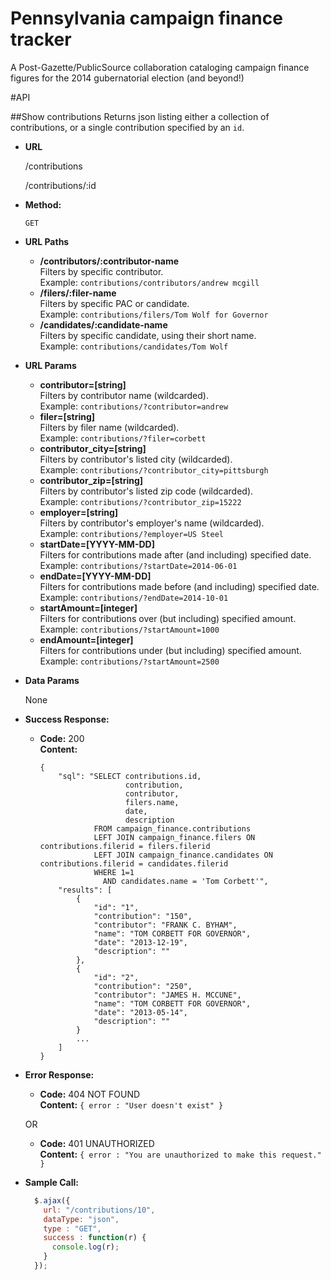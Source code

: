 Pennsylvania campaign finance tracker
========

A Post-Gazette/PublicSource collaboration cataloging campaign finance figures for the 2014 gubernatorial election (and beyond!) 

#API

##Show contributions
  Returns json listing either a collection of contributions, or a single contribution specified by an `id`. 

* **URL**

  /contributions

  /contributions/:id

* **Method:**

  `GET`

* **URL Paths**
    
    * **/contributors/:contributor-name<br />**
    Filters by specific contributor.<br />
       Example: `contributions/contributors/andrew mcgill`
    * **/filers/:filer-name** <br />
    Filters by specific PAC or candidate.<br />
       Example: `contributions/filers/Tom Wolf for Governor`
    * **/candidates/:candidate-name** <br />
    Filters by specific candidate, using their short name.<br />
       Example: `contributions/candidates/Tom Wolf`

*  **URL Params**

    * **contributor=[string]<br />**
    Filters by contributor name (wildcarded).<br />
       Example: `contributions/?contributor=andrew`
    * **filer=[string]<br />**
    Filters by filer name (wildcarded).<br />
       Example: `contributions/?filer=corbett`
    * **contributor_city=[string]<br />**
    Filters by contributor's listed city (wildcarded).<br />
       Example: `contributions/?contributor_city=pittsburgh`
    * **contributor_zip=[string]<br />**
    Filters by contributor's listed zip code (wildcarded).<br />
       Example: `contributions/?contributor_zip=15222`
    * **employer=[string]<br />**
    Filters by contributor's employer's name (wildcarded).<br />
       Example: `contributions/?employer=US Steel`
    * **startDate=[YYYY-MM-DD]<br />**
    Filters for contributions made after (and including) specified date.<br />
       Example: `contributions/?startDate=2014-06-01`
    * **endDate=[YYYY-MM-DD]<br />**
    Filters for contributions made before (and including) specified date.<br />
       Example: `contributions/?endDate=2014-10-01`
    * **startAmount=[integer]<br />**
    Filters for contributions over (but including) specified amount.<br />
       Example: `contributions/?startAmount=1000`
    * **endAmount=[integer]<br />**
    Filters for contributions under (but including) specified amount.<br />
       Example: `contributions/?startAmount=2500`

* **Data Params**

    None

* **Success Response:**

  * **Code:** 200 <br />
    **Content:** 
        
        {
            "sql": "SELECT contributions.id, 
                           contribution, 
                           contributor, 
                           filers.name, 
                           date, 
                           description 
                    FROM campaign_finance.contributions 
                    LEFT JOIN campaign_finance.filers ON contributions.filerid = filers.filerid 
                    LEFT JOIN campaign_finance.candidates ON contributions.filerid = candidates.filerid 
                    WHERE 1=1 
                      AND candidates.name = 'Tom Corbett'",
            "results": [
                {
                    "id": "1",
                    "contribution": "150",
                    "contributor": "FRANK C. BYHAM",
                    "name": "TOM CORBETT FOR GOVERNOR",
                    "date": "2013-12-19",
                    "description": ""
                },
                {
                    "id": "2",
                    "contribution": "250",
                    "contributor": "JAMES H. MCCUNE",
                    "name": "TOM CORBETT FOR GOVERNOR",
                    "date": "2013-05-14",
                    "description": ""
                }
                ...
            ]
        } 
	    
 
* **Error Response:**

  * **Code:** 404 NOT FOUND <br />
    **Content:** `{ error : "User doesn't exist" }`

  OR

  * **Code:** 401 UNAUTHORIZED <br />
    **Content:** `{ error : "You are unauthorized to make this request." }`

* **Sample Call:**

  ```javascript
    $.ajax({
      url: "/contributions/10",
      dataType: "json",
      type : "GET",
      success : function(r) {
        console.log(r);
      }
    });
  ```